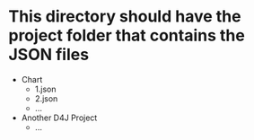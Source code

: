 # This directory should have the project folder that contains the JSON files

- Chart
    - 1.json
    - 2.json
    - ...
- Another D4J Project
    - ...